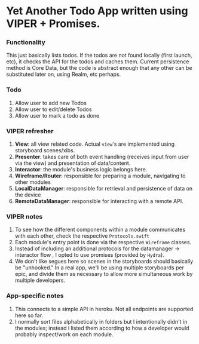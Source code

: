 

# Yet Another Todo App written using VIPER + Promises.

### Functionality
This just basically lists todos. If the todos are not found locally (first launch, etc), it checks the API for the todos and caches them. Current persistence
method is Core Data, but the code is abstract enough that any other can be substituted later on, using Realm, etc perhaps.

### Todo
1. Allow user to add new Todos
2. Allow user to edit/delete Todos
3. Allow user to mark a todo as done


### VIPER refresher
1. **View**: all view related code. Actual `view`'s are implemented using storyboard scenes/xibs.
2. **Presenter**: takes care of both event handling (receives input from user via the view) and presentation of data/content.
3. **Interactor**: the module's business logic belongs here.
4. **Wireframe/Router**: responsible for preparing a module, navigating to other modules
5. **LocalDataManager**: responsible for retrieval and persistence of data on the device
6. **RemoteDataManager**: responsible for interacting with a remote API.


### VIPER notes

1. To see how the different components within a module communicates with each other, check the respective `Protocols.swift`
2. Each module's entry point is done via the respective `Wireframe` classes.
3. Instead of including an additional protocols for the datamanager -> interactor flow , I opted to use promises (provided by `Hydra`).
4. We don't like segues here so scenes in the storyboards should basically be "unhooked." In a real app, we'll be using multiple storyboards per epic, and divide them as necessary to allow more simultaneous work by multiple developers.


### App-specific notes
1. This connects to a simple API in heroku. Not all endpoints are supported here so far.
2. I normally sort files alphabetically in folders but I intentionally didn't in the modules; instead i listed them according to how a developer would probably inspect/work on each module.



